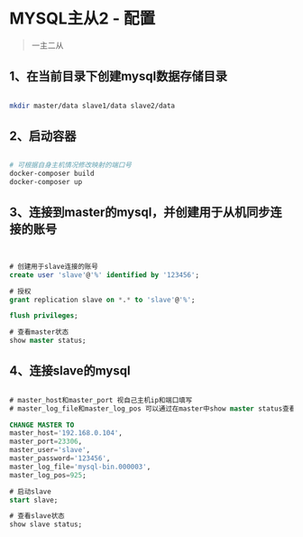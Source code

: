 # MYSQL主从2 - 配置

> 一主二从

## 1、在当前目录下创建mysql数据存储目录

``` bash

mkdir master/data slave1/data slave2/data

```

## 2、启动容器

``` bash

# 可根据自身主机情况修改映射的端口号
docker-composer build
docker-composer up

```

## 3、连接到master的mysql，并创建用于从机同步连接的账号

``` sql


# 创建用于slave连接的账号
create user 'slave'@'%' identified by '123456';

# 授权
grant replication slave on *.* to 'slave'@'%';

flush privileges;

# 查看master状态
show master status;

```

## 4、连接slave的mysql

```sql

# master_host和master_port 视自己主机ip和端口填写
# master_log_file和master_log_pos 可以通过在master中show master status查看到

CHANGE MASTER TO 
master_host='192.168.0.104',  
master_port=23306, 
master_user='slave', 
master_password='123456', 
master_log_file='mysql-bin.000003', 
master_log_pos=925;

# 启动slave
start slave;

# 查看slave状态
show slave status;

```
